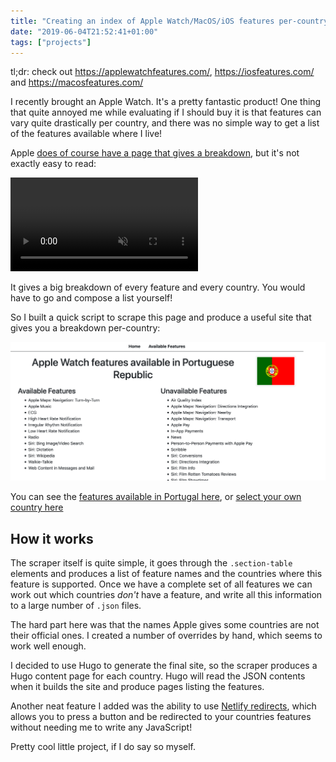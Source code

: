 ```yaml
---
title: "Creating an index of Apple Watch/MacOS/iOS features per-country"
date: "2019-06-04T21:52:41+01:00"
tags: ["projects"]
---
```


tl;dr: check out https://applewatchfeatures.com/, https://iosfeatures.com/ and https://macosfeatures.com/

I recently brought an Apple Watch. It's a pretty fantastic product! One thing that quite 
annoyed me while evaluating if I should buy it is that features can vary quite drastically per country, 
and there was no simple way to get a list of the features available where I live!

Apple [does of course have a page that gives a breakdown](https://www.apple.com/watchos/feature-availability/), 
but it's not exactly easy to read:

<video autoplay loop playsinline muted>
  <source src="./recording.mp4" type="video/mp4"/>
  <source src="./recording.webm" type="video/webm"/>
  <img src="./recording.gif"/>
</video>

It gives a big breakdown of every feature and every country. You would have to go and compose a list yourself!

So I built a quick script to scrape this page and produce a useful site that gives you a breakdown per-country:

![](./screenshot.png)

You can see the [features available in Portugal here](https://applewatchfeatures.com/features/pt/), or 
[select your own country here](https://applewatchfeatures.com/)

## How it works

The scraper itself is quite simple, it goes through the `.section-table` elements and produces a list of feature names
and the countries where this feature is supported. Once we have a complete set of all features we can work out which 
countries *don't* have a feature, and write all this information to a large number of `.json` files.

The hard part here was that the names Apple gives some countries are not their official ones. I created a number of 
overrides by hand, which seems to work well enough.

I decided to use Hugo to generate the final site, so the scraper produces a Hugo content page for each 
country. Hugo will read the JSON contents when it builds the site and produce pages listing the features.

Another neat feature I added was the ability to use [Netlify redirects](https://www.netlify.com/docs/redirects/), which 
allows you to press a button and be redirected to your countries features without needing me to write any JavaScript!

Pretty cool little project, if I do say so myself.
